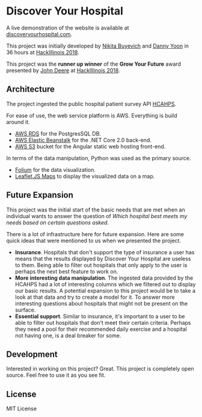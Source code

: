 # Discover Your Hospital

A live demonstration of the website is available at [discoveryourhospital.com](http://discoveryourhospital.com/).

This project was initially developed by [Nikita Buyevich](https://www.linkedin.com/in/nikitabuyevich/) and [Danny Yoon](https://github.com/syoon46) in 36 hours at [HackIllinois 2018](https://hackillinois.org/).

This project was the **runner up winner** of the **Grow Your Future** award presented by [John Deere](https://www.deere.com/en/index.html) at [HackIllinois 2018](https://hackillinois.org/).

## Architecture

The project ingested the public hospital patient survey API [HCAHPS](https://dev.socrata.com/foundry/data.medicare.gov/rmgi-5fhi).

For ease of use, the web service platform is AWS. Everything is build around it.

* [AWS RDS](https://aws.amazon.com/rds/) for the PostgresSQL DB.
* [AWS Elastic Beanstalk](https://aws.amazon.com/elasticbeanstalk/) for the .NET Core 2.0 back-end.
* [AWS S3](https://aws.amazon.com/s3/) bucket for the Angular static web hosting front-end.

In terms of the data manipulation, Python was used as the primary source.

* [Folium](https://github.com/python-visualization/folium) for the data visualization.
* [Leaflet.JS Maps](https://folium.readthedocs.io/en/latest/) to display the visualized data on a map.

## Future Expansion

This project was the initial start of the basic needs that are met when an individual wants to answer the question of _Which hospital best meets my needs based on certain questions asked_.

There is a lot of infrastructure here for future expansion. Here are some quick ideas that were mentioned to us when we presented the project.

* **Insurance**. Hospitals that don't support the type of insurance a user has means that the results displayed by Discover Your Hospital are useless to them. Being able to filter out hospitals that only apply to the user is perhaps the next best feature to work on.
* **More interesting data manipulation**. The ingested data provided by the HCAHPS had a lot of interesting columns which we filtered out to display our basic results. A potential expansion to this project would be to take a look at that data and try to create a model for it. To answer more interesting questions about hospitals that might not be present on the surface.
* **Essential support**. Similar to insurance, it's important to a user to be able to filter out hospitals that don't meet their certain criteria. Perhaps they need a pool for their recommended daily exercise and a hospital not having one, is a deal breaker for some.

## Development

Interested in working on this project? Great. This project is completely open source. Feel free to use it as you see fit.

## License

MIT License
